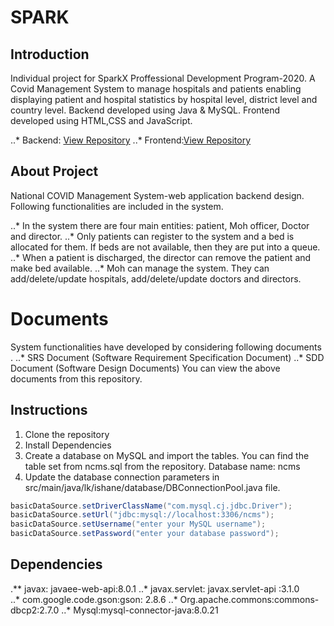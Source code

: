 # SPARK

## Introduction
 
Individual project for SparkX Proffessional Development Program-2020. A Covid Management System to manage hospitals and patients enabling displaying patient and hospital statistics by hospital level, district level and country level. 
Backend developed using Java & MySQL.
Frontend developed using HTML,CSS and JavaScript.

..* Backend: [View Repository](https://github.com/ishaniMadhuwanthi/spark_ncms_backend)
..* Frontend:[View Repository](https://github.com/ishaniMadhuwanthi/spark_ncms_frontend)

## About Project

National COVID Management System-web application backend design. Following functionalities are included in the system.

..* In the system there are four main entities: patient, Moh officer, Doctor and director.
..* Only patients can register to the system and a bed is allocated for them. If beds are not available, then they are put into a queue.
..* When a patient is discharged, the director can remove the patient and make bed available.
..* Moh can manage the system. They can add/delete/update hospitals, add/delete/update doctors and directors.

# Documents 

System functionalities have developed by considering following documents .
..* SRS Document (Software Requirement Specification Document)
..* SDD Document (Software Design Documents)
You can view the above documents from this repository.

## Instructions

1. Clone the repository
2. Install Dependencies
3. Create a database on MySQL and import the tables. You can find the table set from ncms.sql from the repository.
   Database name: ncms
4. Update the database connection parameters in src/main/java/lk/ishane/database/DBConnectionPool.java file.

```java
basicDataSource.setDriverClassName("com.mysql.cj.jdbc.Driver");    
basicDataSource.setUrl("jdbc:mysql://localhost:3306/ncms");         
basicDataSource.setUsername("enter your MySQL username");                            
basicDataSource.setPassword("enter your database password"); 
```

## Dependencies     

.** javax: javaee-web-api:8.0.1
..* javax.servlet:  javax.servlet-api :3.1.0         
..* com.google.code.gson:gson:  2.8.6
..* Org.apache.commons:commons-dbcp2:2.7.0
..* Mysql:mysql-connector-java:8.0.21



